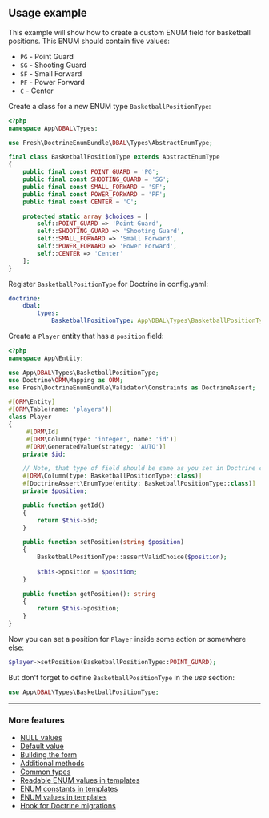 ## Usage example

This example will show how to create a custom ENUM field for basketball positions. This ENUM should contain five values:

* `PG` - Point Guard
* `SG` - Shooting Guard
* `SF` - Small Forward
* `PF` - Power Forward
* `C` - Center

Create a class for a new ENUM type `BasketballPositionType`:

```php
<?php
namespace App\DBAL\Types;

use Fresh\DoctrineEnumBundle\DBAL\Types\AbstractEnumType;

final class BasketballPositionType extends AbstractEnumType
{
    public final const POINT_GUARD = 'PG';
    public final const SHOOTING_GUARD = 'SG';
    public final const SMALL_FORWARD = 'SF';
    public final const POWER_FORWARD = 'PF';
    public final const CENTER = 'C';

    protected static array $choices = [
        self::POINT_GUARD => 'Point Guard',
        self::SHOOTING_GUARD => 'Shooting Guard',
        self::SMALL_FORWARD => 'Small Forward',
        self::POWER_FORWARD => 'Power Forward',
        self::CENTER => 'Center'
    ];
}
```

Register `BasketballPositionType` for Doctrine in config.yaml:

```yaml
doctrine:
    dbal:
        types:
            BasketballPositionType: App\DBAL\Types\BasketballPositionType
```

Create a `Player` entity that has a `position` field:

```php
<?php
namespace App\Entity;

use App\DBAL\Types\BasketballPositionType;
use Doctrine\ORM\Mapping as ORM;
use Fresh\DoctrineEnumBundle\Validator\Constraints as DoctrineAssert;

#[ORM\Entity]
#[ORM\Table(name: 'players')]
class Player
{
     #[ORM\Id]
     #[ORM\Column(type: 'integer', name: 'id')]
     #[ORM\GeneratedValue(strategy: 'AUTO')]
    private $id;

    // Note, that type of field should be same as you set in Doctrine config (in this case it is BasketballPositionType)
    #[ORM\Column(type: BasketballPositionType::class)]
    #[DoctrineAssert\EnumType(entity: BasketballPositionType::class)]
    private $position;

    public function getId()
    {
        return $this->id;
    }

    public function setPosition(string $position)
    {
        BasketballPositionType::assertValidChoice($position);
        
        $this->position = $position;
    }

    public function getPosition(): string
    {
        return $this->position;
    }
}
```

Now you can set a position for `Player` inside some action or somewhere else:

```php
$player->setPosition(BasketballPositionType::POINT_GUARD);
```

But don't forget to define `BasketballPositionType` in the *use* section:

```php
use App\DBAL\Types\BasketballPositionType;
```

---

### More features

* [NULL values](./null_values.md "NULL values")
* [Default value](./default_value.md "Default value")
* [Building the form](./building_the_form.md "Building the form")
* [Additional methods](./additional_methods.md "Additional methods")
* [Common types](./common_types.md "Common types")
* [Readable ENUM values in templates](./readable_enum_values_in_template.md "Readable ENUM values in templates")
* [ENUM constants in templates](./enum_constants_in_templates.md "ENUM constants in templates")
* [ENUM values in templates](./enum_values_in_templates.md "ENUM values in templates")
* [Hook for Doctrine migrations](./hook_for_doctrine_migrations.md "Hook for Doctrine migrations")

